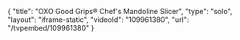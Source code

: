 {
    "title": "OXO Good Grips&reg; Chef's Mandoline Slicer",
    "type": "solo",
    "layout": "iframe-static",
    "videoId": "109961380",
    "url": "\/tvpembed\/109961380"
}